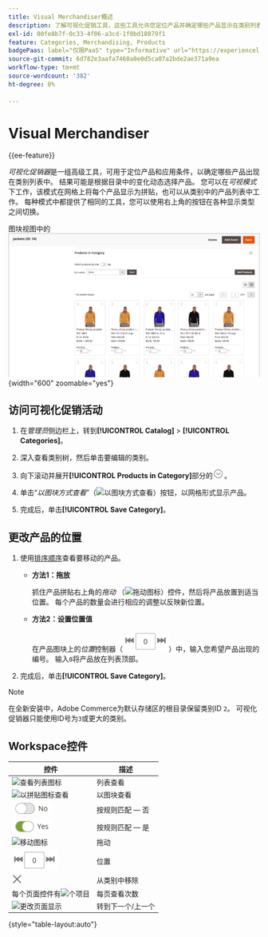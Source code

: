```yaml
---
title: Visual Merchandiser概述
description: 了解可视化促销工具，这些工具允许您定位产品并确定哪些产品显示在类别列表中。
exl-id: 00fe8b7f-0c33-4f06-a3cd-1f0bd18079f1
feature: Categories, Merchandising, Products
badgePaas: label="仅限PaaS" type="Informative" url="https://experienceleague.adobe.com/en/docs/commerce/user-guides/product-solutions" tooltip="仅适用于云项目(Adobe管理的PaaS基础架构)和内部部署项目上的Adobe Commerce 。"
source-git-commit: 6d782e3aafa7460a0e0d5ca07a2bde2ae371a9ea
workflow-type: tm+mt
source-wordcount: '382'
ht-degree: 0%

---
```


# Visual Merchandiser

{{ee-feature}}

_可视化促销器_&#x200B;是一组高级工具，可用于定位产品和应用条件，以确定哪些产品出现在类别列表中。 结果可能是根据目录中的变化动态选择产品。 您可以在&#x200B;_可视模式_&#x200B;下工作，该模式在网格上将每个产品显示为拼贴，也可以从类别中的产品列表中工作。 每种模式中都提供了相同的工具，您可以使用右上角的按钮在各种显示类型之间切换。

图块视图中的![类别产品](./assets/category-products-visual-with-stock.png){width="600" zoomable="yes"}

## 访问可视化促销活动

1. 在&#x200B;_管理员_&#x200B;侧边栏上，转到&#x200B;**[!UICONTROL Catalog]** > **[!UICONTROL Categories]**。

1. 深入查看类别树，然后单击要编辑的类别。

1. 向下滚动并展开&#x200B;**[!UICONTROL Products in Category]**&#x200B;部分的![扩展选择器](../assets/icon-display-expand.png)。

1. 单击“_以图块方式查看_”（![以图块方式查看](../assets/icon-view-tiles.png)）按钮，以网格形式显示产品。

1. 完成后，单击&#x200B;**[!UICONTROL Save Category]**。

## 更改产品的位置

1. 使用[排序顺序](../catalog/navigation-product-listings.md)查看要移动的产品。

   - **方法1：拖放**

     抓住产品拼贴右上角的&#x200B;_拖动_ （![拖动图标](../assets/icon-move.png)）控件，然后将产品放置到适当位置。 每个产品的数量会进行相应的调整以反映新位置。

   - **方法2：设置位置值**

     在产品图块上的&#x200B;_位置_&#x200B;控制器（![位置字段](../assets/control-position.png)）中，输入您希望产品出现的编号。 输入`0`将产品放在列表顶部。

1. 完成后，单击&#x200B;**[!UICONTROL Save Category]**。

>[!NOTE]
>
>在全新安装中，Adobe Commerce为默认存储区的根目录保留类别ID `2`。 可视化促销器只能使用ID号为`3`或更大的类别。

## Workspace控件

| 控件 | 描述 |
|--- |--- |
| ![查看列表图标](../assets/icon-view-list.png) | 列表查看 |
| ![以拼贴图标查看](../assets/icon-view-tiles.png) | 以图块查看 |
| ![按规则匹配切换 — 否](../assets/toggle-no.png) | 按规则匹配 — 否 |
| ![按规则匹配切换 — 是](../assets/toggle-yes.png) | 按规则匹配 — 是 |
| ![移动图标](../assets/icon-move.png) | 拖动 |
| ![位置控制器](../assets/control-position.png) | 位置 |
| ![从类别中移除图标](../assets/icon-delete-x.png) | 从类别中移除 |
| 每个页面控件有![个项目](../assets/control-items-per-page.png) | 每页查看次数 |
| ![更改页面显示](../assets/control-page-display.png) | 转到下一个/上一个 |

{style="table-layout:auto"}
